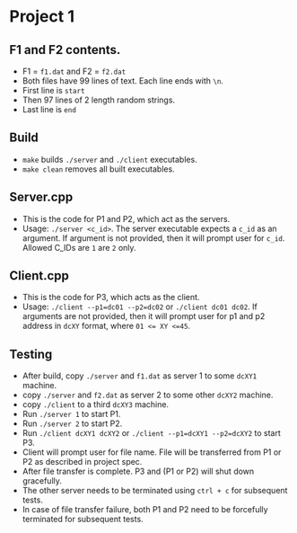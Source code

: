 # Project 1

## F1 and F2 contents.

- F1 = `f1.dat` and F2 = `f2.dat`
- Both files have 99 lines of text. Each line ends with `\n`.
- First line is `start`
- Then 97 lines of 2 length random strings.
- Last line is `end`

## Build

- `make` builds `./server` and `./client` executables.
- `make clean` removes all built executables.

## Server.cpp

- This is the code for P1 and P2, which act as the servers.
- Usage: `./server <c_id>`. The server executable expects a `c_id` as an argument. If argument is not provided, then it will prompt user for `c_id`. Allowed C_IDs are `1` are `2` only.
<!-- - After server is started, It performs its functions automatically, but if user wishes to terminate server preemptively, user can press 0 to terminate the server. I implemented this so that server socket can be closed nicely, instead of `ctrl + c` which can lead to socket connection error on subsequent runs. -->

## Client.cpp

- This is the code for P3, which acts as the client.
- Usage: `./client --p1=dc01 --p2=dc02` or `./client dc01 dc02`. If arguments are not provided, then it will prompt user for p1 and p2 address in `dcXY` format, where `01 <= XY <=45`.

## Testing

- After build, copy `./server` and `f1.dat` as server 1 to some `dcXY1` machine.
- copy `./server` and `f2.dat` as server 2 to some other `dcXY2` machine.
- copy `./client` to a third `dcXY3` machine.
- Run `./server 1` to start P1.
- Run `./server 2` to start P2.
- Run `./client dcXY1 dcXY2` or `./client --p1=dcXY1 --p2=dcXY2` to start P3.
- Client will prompt user for file name. File will be transferred from P1 or P2 as described in project spec.
- After file transfer is complete. P3 and (P1 or P2) will shut down gracefully.
- The other server needs to be terminated using `ctrl + c` for subsequent tests.
- In case of file transfer failure, both P1 and P2 need to be forcefully terminated for subsequent tests.
